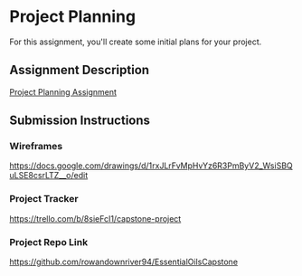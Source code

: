 # Project Planning
For this assignment, you'll create some initial plans for your project.

## Assignment Description
[Project Planning Assignment](https://education.launchcode.org/liftoff/modules/assignments/project-planning)

## Submission Instructions

### Wireframes

https://docs.google.com/drawings/d/1rxJLrFvMpHvYz6R3PmByV2_WsiSBQuLSE8csrLTZ__o/edit

### Project Tracker

https://trello.com/b/8sieFcI1/capstone-project

### Project Repo Link

https://github.com/rowandownriver94/EssentialOilsCapstone
